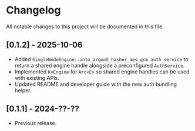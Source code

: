 # Changelog

All notable changes to this project will be documented in this file.

## [0.1.2] - 2025-10-06
- Added `SingleNodeEngine::into_argon2_hasher_aes_gcm_auth_service` to return
  a shared engine handle alongside a preconfigured `AuthService`.
- Implemented `KvEngine` for `Arc<E>` so shared engine handles can be used with
  existing APIs.
- Updated README and developer guide with the new auth bundling helper.

## [0.1.1] - 2024-??-??
- Previous release.
